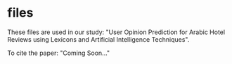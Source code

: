 # files
These files are used in our study: "User Opinion Prediction for Arabic Hotel Reviews using Lexicons and Artificial Intelligence Techniques".

To cite the paper:
"Coming Soon..."
